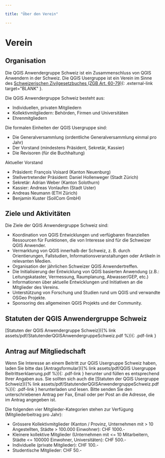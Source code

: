 ```yaml
---

title: "Über den Verein"

---
```


# Verein

## Organisation

Die QGIS Anwendergruppe Schweiz ist ein Zusammenschluss von QGIS Anwendern in der
Schweiz. Die QGIS Usergruppe ist ein Verein im Sinne des
[Schweizerischen Zivilgesetzbuches (ZGB Art. 60-79)](https://www.fedlex.admin.ch/eli/cc/24/233_245_233/de#book_1/tit_2/chap_2){: .external-link target="BLANK" }.

Die QGIS Anwendergruppe Schweiz besteht aus:

* Individuellen, privaten Mitgliedern
* Kollektivmitgliedern: Behörden, Firmen und Universitäten
* Ehrenmitgliedern

Die formalen Einheiten der QGIS Usergruppe sind:

* Die Generalversammlung (ordentliche Generalversammlung einmal pro Jahr)
* Der Vorstand (mindestens Präsident, Sekretär, Kassier)
* Die Revisoren (für die Buchhaltung)

Aktueller Vorstand

* Präsident: François Voisard (Kanton Neuenburg)
* Stellvertretender Präsident: Daniel Hollenweger (Stadt Zürich)
* Sekretär: Adrian Weber (Kanton Solothurn)
* Kassier: Andreas Vonlaufen (Stadt Uster)
* Andreas Neumann (ETH Zürich)
* Benjamin Kuster (SoilCom GmbH)

## Ziele und Aktivitäten

Die Ziele der QGIS Anwendergruppe Schweiz sind:

* Koordination von QGIS Entwicklungen und verfügbaren finanziellen Ressourcen für Funktionen, die von Interesse sind für die Schweizer QGIS Anwender.
* Vermarktung von QGIS innerhalb der Schweiz, z. B. durch Orientierungen, Fallstudien, Informationsveranstaltungen oder Artikeln in relevanten Medien.
* Organisation der jährlichen Schweizer QGIS Anwendertreffen.
* Die Initialisierung der Entwicklung von QGIS basierten Anwendung (z.B.: Leitungskataster, Vermessung, Raumplanung, Abwasser/GEP, etc.)
* Informationen über aktuelle Entwicklungen und Initiativen an die Mitglieder des Vereins.
* Unterstützung von Forschung und Studien rund um QGIS und verwandte OSGeo Projekte.
* Sponsoring des allgemeinen QGIS Projekts und der Community.

## Statuten der QGIS Anwendergruppe Schweiz

[Statuten der QGIS Anwendergruppe Schweiz]({% link assets/pdf/StatutenderQGISAnwendergruppeSchweiz.pdf %}){: .pdf-link }

## Antrag auf Mitgliedschaft

Wenn Sie Interesse an einem Beitritt zur QGIS Usergruppe Schweiz haben, laden
Sie bitte das
[Antragsformular]({% link assets/pdf/QGIS Usergruppe Beitrittserklaerung.pdf %}){: .pdf-link }
herunter und füllen es entsprechend Ihrer Angaben aus. Sie sollten sich auch die
[Statuten der QGIS Usergruppe Schweiz]({% link assets/pdf/StatutenderQGISAnwendergruppeSchweiz.pdf %}){: .pdf-link }
herunterladen und lesen. Bitte senden Sie den unterschriebenen Antrag per Fax,
Email oder per Post an die Adresse, die im Antrag angegeben ist.

Die folgenden vier Mitglieder-Kategorien stehen zur Verfügung (Mitgliederbeitrag pro Jahr):

* Grössere Kollektivmitglieder (Kanton / Provinz, Unternehmen mit > 10 Angestellten, Städte > 100.000 Einwohner): CHF 1000.-
* Kleinere kollektive Mitglieder (Unternehmen mit <= 10 Mitarbeitern, Städte <= 100000 Einwohner, Universitäten): CHF 500.-
* Individuelle (private Mitglieder): CHF 100.-
* Studentische Mitglieder: CHF 50.-

